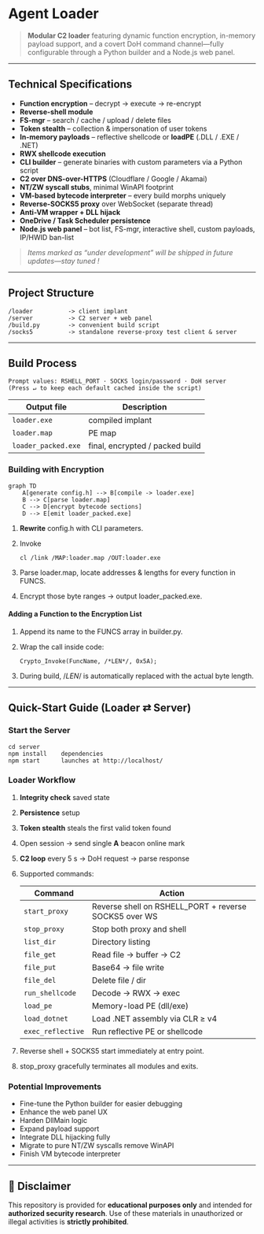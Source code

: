 # Agent Loader

> **Modular C2 loader** featuring dynamic function encryption, in-memory payload support, and a covert DoH command channel—fully configurable through a Python builder and a Node.js web panel.

---

## Technical Specifications

- **Function encryption** – decrypt → execute → re-encrypt  
- **Reverse-shell module**  
- **FS-mgr** – search / cache / upload / delete files  
- **Token stealth** – collection & impersonation of user tokens  
- **In-memory payloads** – reflective shellcode or **loadPE** (.DLL / .EXE / .NET)  
- **RWX shellcode execution**  
- **CLI builder** – generate binaries with custom parameters via a Python script  
- **C2 over DNS-over-HTTPS** (Cloudflare / Google / Akamai)  
- **NT/ZW syscall stubs**, minimal WinAPI footprint  
- **VM-based bytecode interpreter** – every build morphs uniquely  
- **Reverse-SOCKS5 proxy** over WebSocket (separate thread)  
- **Anti-VM wrapper + DLL hijack**  
- **OneDrive / Task Scheduler persistence**  
- **Node.js web panel** – bot list, FS-mgr, interactive shell, custom payloads, IP/HWID ban-list  

> *Items marked as “under development” will be shipped in future updates—stay tuned !*

---

## Project Structure

```
/loader          -> client implant
/server          -> C2 server + web panel
/build.py        -> convenient build script
/socks5          -> standalone reverse-proxy test client & server
````

---

## Build Process

```
Prompt values: RSHELL_PORT · SOCKS login/password · DoH server
(Press ↵ to keep each default cached inside the script)
```

| Output file         | Description                     |
| ------------------- | ------------------------------- |
| `loader.exe`        | compiled implant                |
| `loader.map`        | PE map                          |
| `loader_packed.exe` | final, encrypted / packed build |

### Building with Encryption

```mermaid
graph TD
    A[generate config.h] --> B[compile -> loader.exe]
    B --> C[parse loader.map]
    C --> D[encrypt bytecode sections]
    D --> E[emit loader_packed.exe]
```

1. **Rewrite** config.h with CLI parameters.
2. Invoke

   ```
   cl /link /MAP:loader.map /OUT:loader.exe
   ```
3. Parse loader.map, locate addresses & lengths for every function in FUNCS.
4. Encrypt those byte ranges → output loader_packed.exe.

#### Adding a Function to the Encryption List

1. Append its name to the FUNCS array in builder.py.

2. Wrap the call inside code:

   ```
   Crypto_Invoke(FuncName, /*LEN*/, 0x5A);
   ```

3. During build, /*LEN*/ is automatically replaced with the actual byte length.

---

##  Quick-Start Guide (Loader ⇄ Server)

###  Start the Server

```
cd server
npm install    dependencies
npm start      launches at http://localhost/
```

###  Loader Workflow

1. **Integrity check** saved state

2. **Persistence** setup

3. **Token stealth** steals the first valid token found

4. Open session → send single **A** beacon online mark

5. **C2 loop** every 5 s → DoH request → parse response

6. Supported commands:

   | Command           | Action                                                     |
   | ----------------- | ---------------------------------------------------------- |
   | `start_proxy`     | Reverse shell on RSHELL\_PORT + reverse SOCKS5 over WS |
   | `stop_proxy`      | Stop both proxy and shell                                  |
   | `list_dir`        | Directory listing                                          |
   | `file_get`        | Read file → buffer → C2                                    |
   | `file_put`        | Base64 → file write                                        |
   | `file_del`        | Delete file / dir                                          |
   | `run_shellcode`   | Decode → RWX → exec                                        |
   | `load_pe`         | Memory-load PE (dll/exe)                                   |
   | `load_dotnet`     | Load .NET assembly via CLR ≥ v4                            |
   | `exec_reflective` | Run reflective PE or shellcode                             |

7. Reverse shell + SOCKS5 start immediately at entry point.

8. stop_proxy gracefully terminates all modules and exits.

###  Potential Improvements

* Fine-tune the Python builder for easier debugging
* Enhance the web panel UX
* Harden DllMain logic
* Expand payload support
* Integrate DLL hijacking fully
* Migrate to pure NT/ZW syscalls remove WinAPI
* Finish VM bytecode interpreter

---

## 🚫 Disclaimer

This repository is provided for **educational purposes only** and intended for **authorized security research**.
Use of these materials in unauthorized or illegal activities is **strictly prohibited**.

